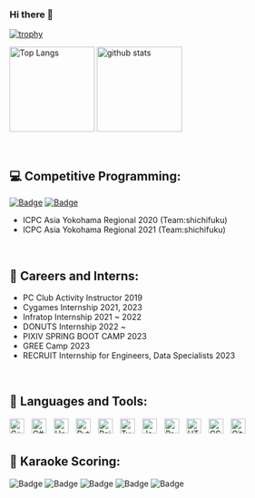 ### Hi there 👋

[![trophy](https://github-profile-trophy.vercel.app/?username=nope0124)](https://github.com/ryo-ma/github-profile-trophy)
<p align="left"> 
  <img alt="Top Langs" height="150px" src="https://github-readme-stats.vercel.app/api/top-langs/?username=nope0124&layout=compact&count_private=true&show_icons=true&show_icons=true" />
  <img alt="github stats" height="150px" src="https://github-readme-stats.vercel.app/api?username=nope0124&count_private=true&show_icons=true&show_icons=true" />
</p>



<br/>

## :computer: Competitive Programming:
[![Badge](https://cp-logo.vercel.app/atcoder/nope124)](https://atcoder.jp/users/nope124)
[![Badge](https://cp-logo.vercel.app/codeforces/nope124)](https://codeforces.com/profile/nope124)
- ICPC Asia Yokohama Regional 2020 (Team:shichifuku)
- ICPC Asia Yokohama Regional 2021 (Team:shichifuku)
<br/>

## :necktie: Careers and Interns:
- PC Club Activity Instructor 2019
- Cygames Internship 2021, 2023
- Infratop Internship 2021 ~ 2022
- DONUTS Internship 2022 ~
- PIXIV SPRING BOOT CAMP 2023
- GREE Camp 2023
- RECRUIT Internship for Engineers, Data Specialists 2023
<br/>

## :wrench: Languages and Tools:
<p>
  <img align="left" alt="C++" width="26px" src="https://cdn.jsdelivr.net/gh/devicons/devicon/icons/cplusplus/cplusplus-original.svg" style="padding-right:10px;" />
  <img align="left" alt="C#" width="26px" src="https://cdn.jsdelivr.net/gh/devicons/devicon/icons/csharp/csharp-original.svg" style="padding-right:10px;" />
  <img align="left" alt="Unity" width="26px" src="https://cdn.jsdelivr.net/gh/devicons/devicon/icons/unity/unity-original.svg" style="padding-right:10px;" />
  <img align="left" alt="Python" width="26px" src="https://cdn.jsdelivr.net/gh/devicons/devicon/icons/python/python-original.svg" style="padding-right:10px;" />
  <img align="left" alt="Rails" width="26px" src="https://cdn.jsdelivr.net/gh/devicons/devicon/icons/rails/rails-plain-wordmark.svg" style="padding-right:10px;" />
  <img align="left" alt="TypeScript" width="26px" src="https://cdn.jsdelivr.net/gh/devicons/devicon/icons/typescript/typescript-original.svg" style="padding-right:10px;" />
  <img align="left" alt="JavaScript" width="26px" src="https://cdn.jsdelivr.net/gh/devicons/devicon/icons/javascript/javascript-original.svg" style="padding-right:10px;" />
  <img align="left" alt="Processing" width="26px" src="https://cdn.jsdelivr.net/gh/devicons/devicon/icons/processing/processing-original.svg" style="padding-right:10px;" />
  <img align="left" alt="HTML5" width="26px" src="https://cdn.jsdelivr.net/gh/devicons/devicon/icons/html5/html5-original.svg" style="padding-right:10px;" />
  <img align="left" alt="CSS3" width="26px" src="https://cdn.jsdelivr.net/gh/devicons/devicon/icons/css3/css3-original.svg" style="padding-right:10px;" />
  <img align="left" alt="Git" width="26px" src="https://cdn.jsdelivr.net/gh/devicons/devicon/icons/git/git-original.svg" style="padding-right:10px;" />
</p>
<br />
<br />

## 🎤 Karaoke Scoring:
![Badge](https://karaoke-badge.vercel.app/clubdam-dx-g/nope0421/rawPoint/countRawOver95)
![Badge](https://karaoke-badge.vercel.app/clubdam-dx-g/nope0421/rawPoint/countRawOver98)
![Badge](https://karaoke-badge.vercel.app/clubdam-dx-g/nope0421/rawPoint/countRawOver99)
![Badge](https://karaoke-badge.vercel.app/clubdam-dx-g/nope0421/rawPoint/countRaw100)
![Badge](https://karaoke-badge.vercel.app/clubdam-dx-g/nope0421/chartTotal/countChart490)


<br />
